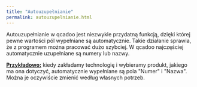 ```yaml
---
title: "Autouzupełnianie"
permalink: autouzupelnianie.html
---
```

 Autouzupełnianie w qcadoo jest niezwykle przydatną funkcją, dzięki której pewne wartości pól wypełniane są automatycznie. Takie działanie sprawia, że z programem można pracować dużo szybciej. W qcadoo najczęściej automatycznie uzupełniane są numery lub nazwy.&nbsp; 

**<u>Przykładowo:</u>** kiedy zakładamy technologię i wybieramy produkt, jakiego ma ona dotyczyć, automatycznie wypełniane są pola "Numer" i "Nazwa". Można je oczywiście zmienić według własnych potrzeb.&nbsp;

